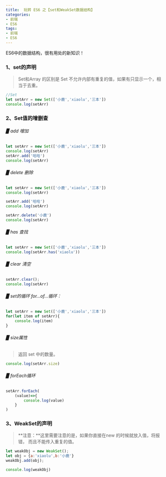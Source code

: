 ```yaml
---
title:  玩转 ES6 之【set和WeakSet数据结构】
categories:
- 前端
- ES6
tags:
- 前端
- ES6
---
```


ES6中的数据结构，很有用处的新知识！

<!--more-->



### 1、set的声明

> Set和Array 的区别是 Set 不允许内部有重复的值，如果有只显示一个，相当于去重。 

```javascript
//Set
let setArr = new Set(['小鹿','xiaolu','三本'])
console.log(setArr)
```



### 2、Set值的增删查

###### ▉ add 增加

```javascript
let setArr = new Set(['小鹿','xiaolu','三本'])
console.log(setArr)
setArr.add('哈哈')
console.log(setArr)
```



###### ▉ delete 删除

```javascript
let setArr = new Set(['小鹿','xiaolu','三本'])
console.log(setArr)

setArr.add('哈哈')
console.log(setArr)

setArr.delete('小鹿')
console.log(setArr)
```



###### ▉ has 查找

```javascript
let setArr = new Set(['小鹿','xiaolu','三本'])
console.log(setArr.has('xiaolu'))
```



###### ▉ clear 清空

```javascript
setArr.clear();
console.log(setArr)
```



###### ▉ set的循环 for…of…循环： 

```javascript
let setArr = new Set(['小鹿','xiaolu','三本'])
for(let item of setArr){
    console.log(item)
}
```



###### ▉ size属性 

> 返回 set 中的数量。

```javascript
console.log(setArr.size)
```



###### ▉ forEach循环 

```javascript
setArr.forEach(
    (value)=>{
        console.log(value)
    }
)
```



### 3、WeakSet的声明 

> **注意：**这里需要注意的是，如果你直接在new 的时候就放入值，将报错， 而且不能传入重复的值。

```javascript
let weakObj = new WeakSet();
let obj = {a:'xiaolu',b:'小鹿'}
weakObj.add(obj);

console.log(weakObj)
```











